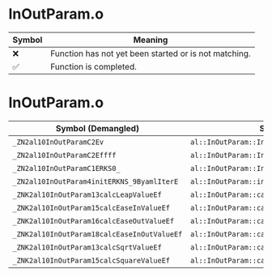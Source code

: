 # InOutParam.o
| Symbol | Meaning 
| ------------- | ------------- 
| :x: | Function has not yet been started or is not matching. 
| :white_check_mark: | Function is completed. 


# InOutParam.o
| Symbol (Demangled) | Symbol (Mangled) | Decompiled? |
| ------------- |  ------------- | ------------- |
| `_ZN2al10InOutParamC2Ev` | `al::InOutParam::InOutParam(void)` | :white_check_mark: |
| `_ZN2al10InOutParamC2Effff` | `al::InOutParam::InOutParam(float,float,float,float)` | :white_check_mark: |
| `_ZN2al10InOutParamC1ERKS0_` | `al::InOutParam::InOutParam(al::InOutParam const&)` | :white_check_mark: |
| `_ZN2al10InOutParam4initERKNS_9ByamlIterE` | `al::InOutParam::init(al::ByamlIter const&)` | :white_check_mark: |
| `_ZNK2al10InOutParam13calcLeapValueEf` | `al::InOutParam::calcLeapValue(float)const` | :white_check_mark: |
| `_ZNK2al10InOutParam15calcEaseInValueEf` | `al::InOutParam::calcEaseInValue(float)const` | :white_check_mark: |
| `_ZNK2al10InOutParam16calcEaseOutValueEf` | `al::InOutParam::calcEaseOutValue(float)const` | :white_check_mark: |
| `_ZNK2al10InOutParam18calcEaseInOutValueEf` | `al::InOutParam::calcEaseInOutValue(float)const` | :white_check_mark: |
| `_ZNK2al10InOutParam13calcSqrtValueEf` | `al::InOutParam::calcSqrtValue(float)const` | :white_check_mark: |
| `_ZNK2al10InOutParam15calcSquareValueEf` | `al::InOutParam::calcSquareValue(float)const` | :white_check_mark: |
